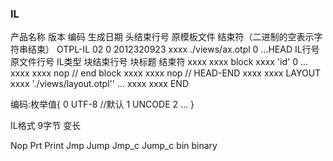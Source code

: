 ### IL
产品名称 版本 编码 生成日期   头结束行号 原模板文件      结束符（二进制的空表示字符串结束）
OTPL-IL  02   0    2012320923 xxxx       ./views/ax.otpl 0
...HEAD
IL行号 原文件行号 IL类型 块结束行号 块标题 结束符
xxxx   xxxx       block  xxxx       'id'   0
...
xxxx xxxx nop // end block
xxxx xxxx nop // HEAD-END
xxxx xxxx LAYOUT xxxx './views/layout.otpl''
...
xxxx xxxx END


编码:枚举值{
	0 UTF-8   //默认
	1 UNCODE
	2 ...
}


IL格式
9字节 变长

Nop
Prt Print
Jmp Jump
Jmp_c Jump_c
bin binary